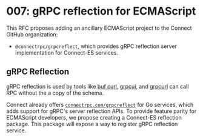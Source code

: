# 007: gRPC reflection for ECMAScript

This RFC proposes adding an ancillary ECMAScript project to the Connect GitHub organization:

* `@connectrpc/grpcreflect`, which provides gRPC reflection server implementation for Connect-ES services.

## gRPC Reflection

gRPC reflection is used by tools like [buf curl][buf-curl], [grpcui], and [grpcurl] can call RPC without the a copy of the schema.

Connect already offers [`connectrpc.com/grpcreflect`][grpcreflect-go] for Go services, which adds support for gRPC's server reflection APIs. To provide feature parity for ECMAScript developers, we propose creating a Connect-ES reflection package. This package will expose a way to register gRPC reflection service.

[buf-curl]: https://buf.build/docs/reference/cli/buf/curl/
[protovalidate]: https://github.com/bufbuild/protovalidate
[grpcreflect-go]: https://github.com/connectrpc/grpcreflect-go
[grpcui]: https://github.com/fullstorydev/grpcui
[grpcurl]: https://github.com/fullstorydev/grpcurl
